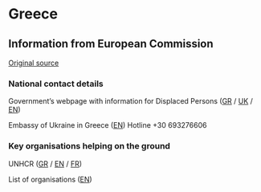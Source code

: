 # Greece

## Information from European Commission

[Original source ](https://ec.europa.eu/info/strategy/priorities-2019-2024/stronger-europe-world/eu-solidarity-ukraine/eu-assistance-ukraine/information-people-fleeing-war-ukraine)

### National contact details
Government’s webpage with information for Displaced Persons ([GR](https://migration.gov.gr/ukraine/) / [UK](https://migration.gov.gr/ukraina_ukr/) / [EN](https://migration.gov.gr/en/ukraine/))

Embassy of Ukraine in Greece ([EN](https://greece.mfa.gov.ua/en/embassy)) Hotline +30 693276606

### Key organisations helping on the ground

UNHCR ([GR](https://help.unhcr.org/greece/el/where-to-seek-help/) / [EN](https://help.unhcr.org/greece/where-to-seek-help/) / [FR](https://help.unhcr.org/greece/fr/where-to-seek-help/))

List of organisations ([EN](https://greece.mfa.gov.ua/en/partnership/162-ukrajinci-u-greciji))
